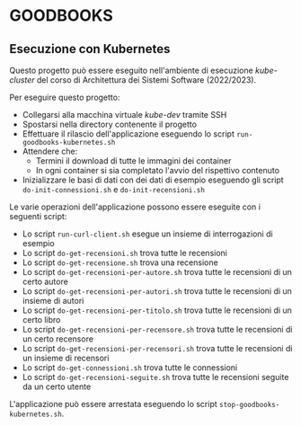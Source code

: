 # GOODBOOKS

## Esecuzione con Kubernetes 

Questo progetto può essere eseguito nell'ambiente di esecuzione *kube-cluster* del corso di Architettura dei Sistemi Software (2022/2023).

Per eseguire questo progetto: 

* Collegarsi alla macchina virtuale *kube-dev* tramite SSH 
* Spostarsi nella directory contenente il progetto 
* Effettuare il rilascio dell'applicazione eseguendo lo script `run-goodbooks-kubernetes.sh`
* Attendere che:
  - Termini il download di tutte le immagini dei container
  - In ogni container si sia completato l'avvio del rispettivo contenuto
* Inizializzare le basi di dati con dei dati di esempio eseguendo gli script `do-init-connessioni.sh` e `do-init-recensioni.sh`

Le varie operazioni dell'applicazione possono essere eseguite con i seguenti script: 

* Lo script `run-curl-client.sh` esegue un insieme di interrogazioni di esempio 
* Lo script `do-get-recensioni.sh` trova tutte le recensioni 
* Lo script `do-get-recensione.sh` trova una recensione 
* Lo script `do-get-recensioni-per-autore.sh` trova tutte le recensioni di un certo autore 
* Lo script `do-get-recensioni-per-autori.sh` trova tutte le recensioni di un insieme di autori  
* Lo script `do-get-recensioni-per-titolo.sh` trova tutte le recensioni di un certo libro
* Lo script `do-get-recensioni-per-recensore.sh` trova tutte le recensioni di un certo recensore 
* Lo script `do-get-recensioni-per-recensori.sh` trova tutte le recensioni di un insieme di recensori  
* Lo script `do-get-connessioni.sh` trova tutte le connessioni 
* Lo script `do-get-recensioni-seguite.sh` trova tutte le recensioni seguite da un certo utente 

L'applicazione può essere arrestata eseguendo lo script `stop-goodbooks-kubernetes.sh`. 
